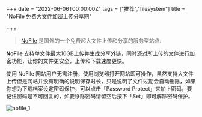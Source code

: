 +++
date = "2022-06-06T00:00:00Z"
tags = ["推荐","filesystem"]
title = "NoFile 免费大文件加密上传分享网"

+++

> [NoFile](https://nofile.io/) 是国外的一个免费超大文件上传和分享的服务型站点.<!--more-->

**NoFile** 支持单文件最大10GB上传并生成分享外链，同时还对所上传的文件进行加密功能，让你的文件更安全，上传和下载速度更快。  


使用 NoFile 网站用户无需注册，使用浏览器打开网站即可操作，虽然支持大文件上传但是网站并没有明确的说明保存时长，只是说明了文件过期会自动删除，如果你想为下载档案设定密码保护，可以点击「Password Protect」来加上密码，要记住密码是不可回复的，如要移除密码请留空后按下「Set」即可解除密码保护。


![nofile_1](https://image.thum.io/get/width/600/https://nofile.io/)

